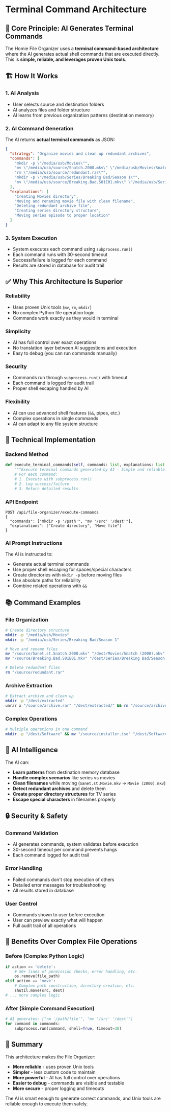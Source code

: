 # Terminal Command Architecture

## 🎯 **Core Principle: AI Generates Terminal Commands**

The Homie File Organizer uses a **terminal command-based architecture** where the AI generates actual shell commands that are executed directly. This is **simple, reliable, and leverages proven Unix tools**.

## 🏗️ **How It Works**

### **1. AI Analysis**
- User selects source and destination folders
- AI analyzes files and folder structure
- AI learns from previous organization patterns (destination memory)

### **2. AI Command Generation**
The AI returns **actual terminal commands** as JSON:

```json
{
  "strategy": "Organize movies and clean up redundant archives",
  "commands": [
    "mkdir -p \"/media/usb/Movies\"",
    "mv \"/media/usb/source/Snatch.2000.mkv\" \"/media/usb/Movies/Snatch (2000).mkv\"",
    "rm \"/media/usb/source/redundant.rar\"",
    "mkdir -p \"/media/usb/Series/Breaking Bad/Season 1\"",
    "mv \"/media/usb/source/Breaking.Bad.S01E01.mkv\" \"/media/usb/Series/Breaking Bad/Season 1/\""
  ],
  "explanations": [
    "Creating Movies directory",
    "Moving and renaming movie file with clean filename",
    "Deleting redundant archive file", 
    "Creating series directory structure",
    "Moving series episode to proper location"
  ]
}
```

### **3. System Execution**
- System executes each command using `subprocess.run()`
- Each command runs with 30-second timeout
- Success/failure is logged for each command
- Results are stored in database for audit trail

## ✅ **Why This Architecture Is Superior**

### **Reliability**
- Uses proven Unix tools (`mv`, `rm`, `mkdir`)
- No complex Python file operation logic
- Commands work exactly as they would in terminal

### **Simplicity** 
- AI has full control over exact operations
- No translation layer between AI suggestions and execution
- Easy to debug (you can run commands manually)

### **Security**
- Commands run through `subprocess.run()` with timeout
- Each command is logged for audit trail
- Proper shell escaping handled by AI

### **Flexibility**
- AI can use advanced shell features (`&&`, pipes, etc.)
- Complex operations in single commands
- AI can adapt to any file system structure

## 🔧 **Technical Implementation**

### **Backend Method**
```python
def execute_terminal_commands(self, commands: list, explanations: list = None) -> Dict:
    """Execute terminal commands generated by AI - Simple and reliable!"""
    # For each command:
    # 1. Execute with subprocess.run()
    # 2. Log success/failure 
    # 3. Return detailed results
```

### **API Endpoint**
```
POST /api/file-organizer/execute-commands
{
  "commands": ["mkdir -p '/path'", "mv '/src' '/dest'"],
  "explanations": ["Create directory", "Move file"]
}
```

### **AI Prompt Instructions**
The AI is instructed to:
- Generate actual terminal commands
- Use proper shell escaping for spaces/special characters
- Create directories with `mkdir -p` before moving files
- Use absolute paths for reliability
- Combine related operations with `&&`

## 📚 **Command Examples**

### **File Organization**
```bash
# Create directory structure
mkdir -p "/media/usb/Movies"
mkdir -p "/media/usb/Series/Breaking Bad/Season 1"

# Move and rename files
mv "/source/Sanet.st.Snatch.2000.mkv" "/dest/Movies/Snatch (2000).mkv"
mv "/source/Breaking.Bad.S01E01.mkv" "/dest/Series/Breaking Bad/Season 1/"

# Delete redundant files
rm "/source/redundant.rar"
```

### **Archive Extraction**
```bash
# Extract archive and clean up
mkdir -p "/dest/extracted"
unrar x "/source/archive.rar" "/dest/extracted/" && rm "/source/archive.rar"
```

### **Complex Operations**
```bash
# Multiple operations in one command
mkdir -p "/dest/Software" && mv "/source/installer.iso" "/dest/Software/" && chmod +x "/dest/Software/installer.iso"
```

## 🧠 **AI Intelligence**

The AI can:
- **Learn patterns** from destination memory database
- **Handle complex scenarios** like series vs movies
- **Clean filenames** while moving (`Sanet.st.Movie.mkv` → `Movie (2000).mkv`)
- **Detect redundant archives** and delete them
- **Create proper directory structures** for TV series
- **Escape special characters** in filenames properly

## 🔒 **Security & Safety**

### **Command Validation**
- AI generates commands, system validates before execution
- 30-second timeout per command prevents hangs
- Each command logged for audit trail

### **Error Handling**
- Failed commands don't stop execution of others
- Detailed error messages for troubleshooting
- All results stored in database

### **User Control**
- Commands shown to user before execution
- User can preview exactly what will happen
- Full audit trail of all operations

## 🚀 **Benefits Over Complex File Operations**

### **Before (Complex Python Logic)**
```python
if action == 'delete':
    # 50+ lines of permission checks, error handling, etc.
    os.remove(file_path)
elif action == 'move':
    # Complex path construction, directory creation, etc.
    shutil.move(src, dest)
# ... more complex logic
```

### **After (Simple Command Execution)**
```python
# AI generates: ["rm '/path/file'", "mv '/src' '/dest'"]
for command in commands:
    subprocess.run(command, shell=True, timeout=30)
```

## 📝 **Summary**

This architecture makes the File Organizer:
- **More reliable** - uses proven Unix tools
- **Simpler** - less custom code to maintain  
- **More powerful** - AI has full control over operations
- **Easier to debug** - commands are visible and testable
- **More secure** - proper logging and timeouts

The AI is smart enough to generate correct commands, and Unix tools are reliable enough to execute them safely.